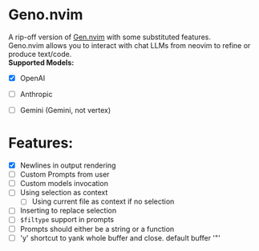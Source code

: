 # Geno.nvim
A rip-off version of [Gen.nvim](https://github.com/David-Kunz/gen.nvim) with
some substituted features.  
Geno.nvim allows you to interact with chat LLMs from neovim to refine or  
produce text/code.  
**Supported Models:**
- [X] OpenAI
- [ ] Anthropic
- [ ] Gemini (Gemini, not vertex)


# Features:
- [X] Newlines in output rendering
- [ ] Custom Prompts from user
- [ ] Custom models invocation
- [ ] Using selection as context
    - [ ] Using current file as context if no selection
- [ ] Inserting to replace selection
- [ ] `$filtype` support in prompts
- [ ] Prompts should either be a string or a function
- [ ] 'y' shortcut to yank whole buffer and close. default buffer '"'
